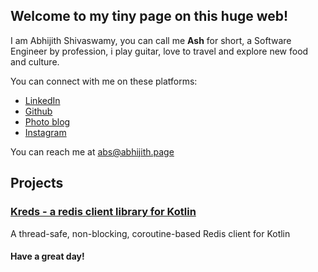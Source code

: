 ## Welcome to my tiny page on this huge web!

I am Abhijith Shivaswamy, you can call me **Ash** for short, a Software Engineer by profession, i play guitar, love to travel and explore new food and culture.

You can connect with me on these platforms:
* [LinkedIn](https://www.linkedin.com/in/abhijith-shivaswamy/)
* [Github](https://github.com/crackthecodeabhi)
* [Photo blog](https://photos.abhijith.page)
* [Instagram](https://www.instagram.com/instabhi0)

You can reach me at <abs@abhijith.page>

## Projects

### [Kreds - a redis client library for Kotlin](https://crackthecodeabhi.github.io/kreds)

A thread-safe, non-blocking, coroutine-based Redis client for Kotlin 


#### Have a great day!
